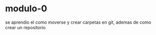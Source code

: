 # modulo-0
se aprendio el como moverse y crear carpetas en git, ademas de como crear un repositorio
